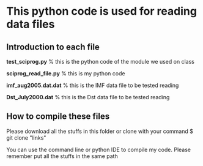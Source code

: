 
# This python code is used for reading data files

## Introduction to each file
**test_sciprog.py** % this is the python code of the module we used on class

**sciprog_read_file.py** % this is my python code

**imf_aug2005.dat.dat** % this is the IMF data file to be tested reading

**Dst_July2000.dat** % this is the Dst data file to be tested reading


## How to compile these files
Please download all the stuffs in this folder or clone with your command 
$ git clone "links"

You can use the command line or python IDE to compile my code. Please remember put all the stuffs in the same path
